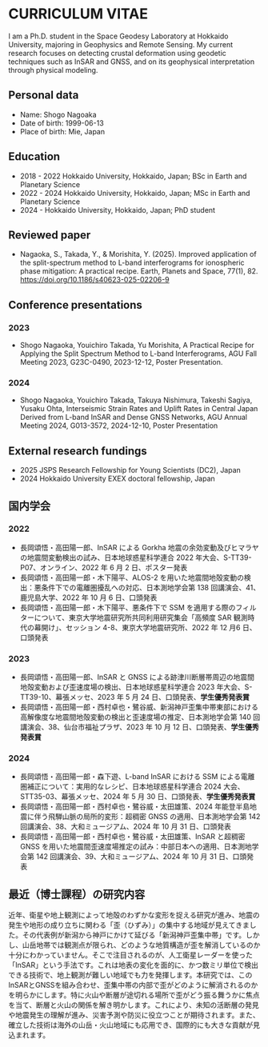 # CURRICULUM VITAE
I am a Ph.D. student in the Space Geodesy Laboratory at Hokkaido University, majoring in Geophysics and Remote Sensing.
My current research focuses on detecting crustal deformation using geodetic techniques such as InSAR and GNSS, and on its geophysical interpretation through physical modeling.
## Personal data
- Name: Shogo Nagoaka
- Date of birth: 1999-06-13
- Place of birth: Mie, Japan
## Education
- 2018 - 2022 Hokkaido University, Hokkaido, Japan; BSc in Earth and Planetary Science
- 2022 - 2024 Hokkaido University, Hokkaido, Japan; MSc in Earth and Planetary Science
- 2024 - Hokkaido University, Hokkaido, Japan; PhD student
## Reviewed paper
- Nagaoka, S., Takada, Y., & Morishita, Y. (2025). Improved application of the split-spectrum method to L-band interferograms for ionospheric phase mitigation: A practical recipe. Earth, Planets and Space, 77(1), 82. https://doi.org/10.1186/s40623-025-02206-9
## Conference presentations
### 2023
- Shogo Nagaoka, Youichiro Takada, Yu Morishita, A Practical Recipe for Applying the Split Spectrum Method to L-band Interferograms, AGU Fall Meeting 2023, G23C-0490, 2023-12-12, Poster Presentation.
<!--  -->
### 2024
- Shogo Nagaoka, Youichiro Takada, Takuya Nishimura, Takeshi Sagiya, Yusaku Ohta, Interseismic Strain Rates and Uplift Rates in Central Japan Derived from L-band InSAR and Dense GNSS Networks, AGU Annual Meeting 2024, G013-3572, 2024-12-10, Poster Presentation
<!--
### 2025
- Shogo Nagaoka, Youichiro Takada, Slope-Correlated Bias in Mean Velocity Field Derived from L-Band InSAR Time-Series, APSAR 2025, ????, 2025-??-??, Poster Presentation
- Shogo Nagaoka, Youichiro Takada, Takuya Nishimura, Takeshi Sagiya, Yusaku Ohta, High-resolution Interseismic Crustal Deformation Mapping in Strain Concentration Zone within the Volcanic Arc Using L-band InSAR and Ultra-dense GNSS Network, AGU Annual Meeting 2025, G013-????, 2025-??-??, ????
- Shogo Nagaoka, Youichiro Takada, Takuya Nishimura, Takeshi Sagiya, Yusaku Ohta, Localized Crustal Deformation Along the Hida Mountain Range Following the
2024 Noto Peninsula Earthquake Detected by Dense Geodetic Observations, AGU Annual Meeting 2025, G010-????, 2025-??-??, ????
-->
## External research fundings
- 2025 JSPS Research Fellowship for Young Scientists (DC2), Japan
- 2024 Hokkaido University EXEX doctoral fellowship, Japan

## 国内学会
### 2022
- 長岡頌悟・高田陽一郎、InSAR による Gorkha 地震の余効変動及びヒマラヤの地震間変動検出の試み、日本地球惑星科学連合 2022 年大会、S-TT39-P07、オンライン、2022 年 6 月 2 日、ポスター発表
- 長岡頌悟・高田陽一郎・木下陽平、ALOS-2 を用いた地震間地殻変動の検出：悪条件下での電離圏擾乱への対応、日本測地学会第 138 回講演会、41、鹿児島大学、2022 年 10 月 6 日、口頭発表
- 長岡頌悟・高田陽一郎・木下陽平、悪条件下で SSM を適用する際のフィルターについて、東京大学地震研究所共同利用研究集会「高頻度 SAR 観測時代の幕開け」、セッション 4-8、東京大学地震研究所、2022 年 12 月6 日、口頭発表
### 2023
- 長岡頌悟・高田陽一郎、InSAR と GNSS による跡津川断層帯周辺の地震間地殻変動および歪速度場の検出、日本地球惑星科学連合 2023 年大会、S-TT39-10、幕張メッセ、2023 年 5 月 24 日、口頭発表、**学生優秀発表賞**
- 長岡頌悟・高田陽一郎・西村卓也・鷺谷威、新潟神戸歪集中帯東部における高解像度な地震間地殻変動の検出と歪速度場の推定、日本測地学会第 140 回講演会、38、仙台市福祉プラザ、2023 年 10 月 12 日、口頭発表、**学生優秀発表賞**
### 2024
- 長岡頌悟・高田陽一郎・森下遊、L-band InSAR における SSM による電離圏補正について：実用的なレシピ、日本地球惑星科学連合 2024 大会、STT35-03、幕張メッセ、2024 年 5 月 30 日、口頭発表、**学生優秀発表賞**
- 長岡頌悟・高田陽一郎・西村卓也・鷺谷威・太田雄策、2024 年能登半島地震に伴う飛騨山脈の局所的変形：超稠密 GNSS の適用、日本測地学会第 142 回講演会、38、大和ミュージアム、2024 年 10 月 31 日、口頭発表
- 長岡頌悟・高田陽一郎・西村卓也・鷺谷威・太田雄策、InSAR と超稠密 GNSS を用いた地震間歪速度場推定の試み：中部日本への適用、日本測地学会第 142 回講演会、39、大和ミュージアム、2024 年 10 月 31 日、口頭発表
<!--
### 2025
-->
## 最近（博士課程）の研究内容
近年、衛星や地上観測によって地殻のわずかな変形を捉える研究が進み、地震の発生や地形の成り立ちに関わる「歪（ひずみ）」の集中する地域が見えてきました。その代表例が新潟から神戸にかけて延びる「新潟神戸歪集中帯」です。しかし、山岳地帯では観測点が限られ、どのような地質構造が歪を解消しているのか十分にわかっていません。そこで注目されるのが、人工衛星レーダーを使った「InSAR」という手法です。これは地表の変化を面的に、かつ数ミリ単位で検出できる技術で、地上観測が難しい地域でも力を発揮します。本研究では、このInSARとGNSSを組み合わせ、歪集中帯の内部で歪がどのように解消されるのかを明らかにします。特に火山や断層が途切れる場所で歪がどう振る舞うかに焦点を当て、断層と火山の関係を解き明かします。これにより、未知の活断層の発見や地震発生の理解が進み、災害予測や防災に役立つことが期待されます。また、確立した技術は海外の山岳・火山地域にも応用でき、国際的にも大きな貢献が見込まれます。
